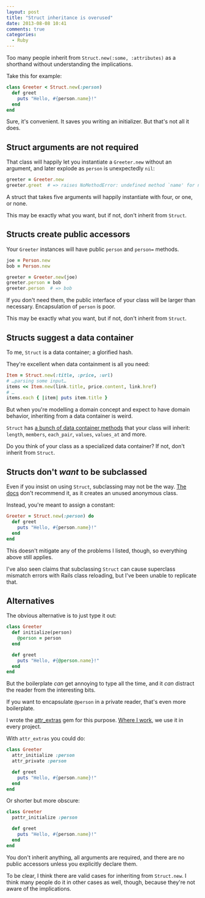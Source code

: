```yaml
---
layout: post
title: "Struct inheritance is overused"
date: 2013-08-08 10:41
comments: true
categories:
  - Ruby
---
```


Too many people inherit from `Struct.new(:some, :attributes)` as a shorthand without understanding the implications.

Take this for example:

``` ruby
class Greeter < Struct.new(:person)
  def greet
    puts "Hello, #{person.name}!"
  end
end
```

Sure, it's convenient. It saves you writing an initializer. But that's not all it does.


## Struct arguments are not required

That class will happily let you instantiate a `Greeter.new` without an argument, and later explode as `person` is unexpectedly `nil`:

``` ruby
greeter = Greeter.new
greeter.greet  # => raises NoMethodError: undefined method `name' for nil:NilClass
```

A struct that takes five arguments will happily instantiate with four, or one, or none.

This may be exactly what you want, but if not, don't inherit from `Struct`.


## Structs create public accessors

Your `Greeter` instances will have public `person` and `person=` methods.

``` ruby
joe = Person.new
bob = Person.new

greeter = Greeter.new(joe)
greeter.person = bob
greeter.person  # => bob
```

If you don't need them, the public interface of your class will be larger than necessary. Encapsulation of `person` is poor.

This may be exactly what you want, but if not, don't inherit from `Struct`.


## Structs suggest a data container

To me, `Struct` is a data container; a glorified hash.

They're excellent when data containment is all you need:

``` ruby
Item = Struct.new(:title, :price, :url)
# …parsing some input…
items << Item.new(link.title, price.content, link.href)
# …
items.each { |item| puts item.title }
```

But when you're modelling a domain concept and expect to have domain behavior, inheriting from a data container is weird.

`Struct` has [a bunch of data container methods](http://www.ruby-doc.org/core-2.0/Struct.html) that your class will inherit: `length`, `members`, `each_pair`, `values`, `values_at` and more.

Do you think of your class as a specialized data container? If not, don't inherit from `Struct`.


## Structs don't *want* to be subclassed

Even if you insist on using `Struct`, subclassing may not be the way. [The docs](http://www.ruby-doc.org/core-2.0/Struct.html#method-c-new) don't recommend it, as it creates an unused anonymous class.

Instead, you're meant to assign a constant:

``` ruby
Greeter = Struct.new(:person) do
  def greet
    puts "Hello, #{person.name}!"
  end
end
```

This doesn't mitigate any of the problems I listed, though, so everything above still applies.

I've also seen claims that subclassing `Struct` can cause superclass mismatch errors with Rails class reloading, but I've been unable to replicate that.


## Alternatives

The obvious alternative is to just type it out:

``` ruby
class Greeter
  def initialize(person)
    @person = person
  end

  def greet
    puts "Hello, #{@person.name}!"
  end
end
```

But the boilerplate *can* get annoying to type all the time, and it *can* distract the reader from the interesting bits.

If you want to encapsulate `@person` in a private reader, that's even more boilerplate.

I wrote the [attr\_extras](https://github.com/barsoom/attr_extras) gem for this purpose. [Where I work](http://barsoom.se), we use it in every project.

With `attr_extras` you could do:

``` ruby
class Greeter
  attr_initialize :person
  attr_private :person

  def greet
    puts "Hello, #{person.name}!"
  end
end
```

Or shorter but more obscure:

``` ruby
class Greeter
  pattr_initialize :person

  def greet
    puts "Hello, #{person.name}!"
  end
end
```

You don't inherit anything, all arguments are required, and there are no public accessors unless you explicitly declare them.

To be clear, I think there are valid cases for inheriting from `Struct.new`. I think many people do it in other cases as well, though, because they're not aware of the implications.

